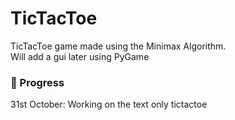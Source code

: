 # TicTacToe

TicTacToe game made using the Minimax Algorithm. <br>
Will add a gui later using PyGame

### 🚧 Progress
31st October: Working on the text only tictactoe
